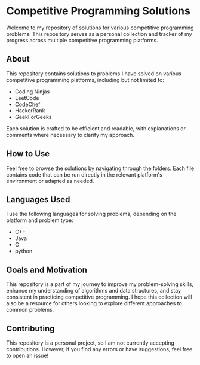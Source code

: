 # Competitive Programming Solutions

Welcome to my repository of solutions for various competitive programming problems. 
This repository serves as a personal collection and tracker of my progress across multiple competitive programming platforms.

## About

This repository contains solutions to problems I have solved on various competitive programming platforms, including but not limited to:

- Coding Ninjas
- LeetCode
- CodeChef
- HackerRank
- GeekForGeeks

Each solution is crafted to be efficient and readable, with explanations or comments where necessary to clarify my approach.

## How to Use

Feel free to browse the solutions by navigating through the folders. Each file contains code that can be run directly in the relevant platform's environment or adapted as needed.

## Languages Used

I use the following languages for solving problems, depending on the platform and problem type:
- C++
- Java
- C
- python

## Goals and Motivation

This repository is a part of my journey to improve my problem-solving skills, enhance my understanding of algorithms and data structures, and stay consistent in practicing competitive programming. I hope this collection will also be a resource for others looking to explore different approaches to common problems.

## Contributing

This repository is a personal project, so I am not currently accepting contributions. However, if you find any errors or have suggestions, feel free to open an issue!
